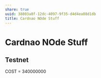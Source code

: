 ```yaml
---
share: true
uuid: 38803a8f-12dc-4097-9f35-d4d4ea88d1db
title: Cardnao NOde Stuff
---
```

# Cardnao NOde Stuff
Testnet
-------

COST = 340000000